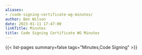 ```yaml
---
aliases:
- /code-signing-certificate-wg-minutes/
author: Ben Wilson
date: 2023-01-11 17:47:00
linkTitle: Minutes
title: Code Signing Certificate WG Minutes
---
```


{{< list-pages summary=false tags="Minutes,Code Signing" >}}